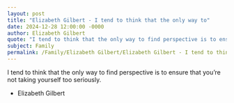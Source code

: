 ```yaml
---
layout: post
title: "Elizabeth Gilbert - I tend to think that the only way to"
date: 2024-12-28 12:00:00 -0000
author: Elizabeth Gilbert
quote: "I tend to think that the only way to find perspective is to ensure that you’re not taking yourself too seriously."
subject: Family
permalink: /Family/Elizabeth Gilbert/Elizabeth Gilbert - I tend to think that the only way to
---
```


I tend to think that the only way to find perspective is to ensure that you’re not taking yourself too seriously.

- Elizabeth Gilbert
